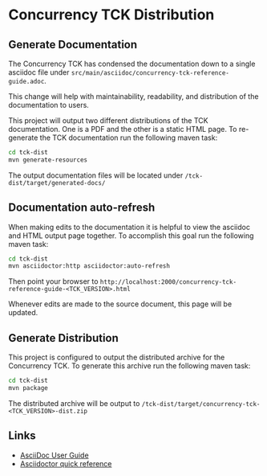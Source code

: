 # Concurrency TCK Distribution

## Generate Documentation

The Concurrency TCK has condensed the documentation down to a single asciidoc file
under `src/main/asciidoc/concurrency-tck-reference-guide.adoc`.  

This change will help with maintainability, readability, and distribution of the documentation to users. 

This project will output two different distributions of the TCK documentation. 
One is a PDF and the other is a static HTML page. 
To re-generate the TCK documentation run the following maven task: 

```sh
cd tck-dist
mvn generate-resources
```

The output documentation files will be located under `/tck-dist/target/generated-docs/`

## Documentation auto-refresh

When making edits to the documentation it is helpful to view the asciidoc and HTML output page together.
To accomplish this goal run the following maven task: 

```sh
cd tck-dist
mvn asciidoctor:http asciidoctor:auto-refresh
```

Then point your browser to `http://localhost:2000/concurrency-tck-reference-guide-<TCK_VERSION>.html`

Whenever edits are made to the source document, this page will be updated. 

## Generate Distribution

This project is configured to output the distributed archive for the Concurrency TCK.
To generate this archive run the following maven task: 

```sh
cd tck-dist
mvn package
```

The distributed archive will be output to `/tck-dist/target/concurrency-tck-<TCK_VERSION>-dist.zip`

## Links

- [AsciiDoc User Guide](http://asciidoc.org/userguide.html)
- [Asciidoctor quick reference](http://asciidoctor.org/docs/asciidoc-syntax-quick-reference)

